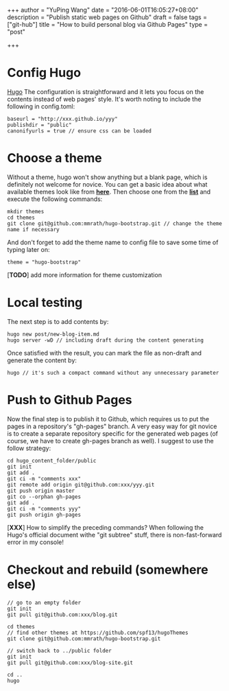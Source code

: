+++
author = "YuPing Wang"
date = "2016-06-01T16:05:27+08:00"
description = "Publish static web pages on Github"
draft = false
tags = ["git-hub"] 
title = "How to build personal blog via Github Pages"
type = "post"

+++

# Config Hugo
[Hugo](https://gohugo.io/) 
The configuration is straightforward and it lets you focus on the contents instead of web pages' style. It's worth noting to include the following in config.toml:
```
baseurl = "http://xxx.github.io/yyy"
publishdir = "public"
canonifyurls = true // ensure css can be loaded
```

# Choose a theme
Without a theme, hugo won't show anything but a blank page, which is definitely not welcome for novice. You can get a basic idea about what available themes look like from [**here**](http://themes.gohugo.io/). Then choose one from the [**list**](https://github.com/spf13/hugoThemes) and execute the following commands:
```
mkdir themes
cd themes
git clone git@github.com:mmrath/hugo-bootstrap.git // change the theme name if necessary
```
And don't forget to add the theme name to config file to save some time of typing later on:
```
theme = "hugo-bootstrap"
```
[**TODO**] add more information for theme customization

# Local testing
The next step is to add contents by:
```
hugo new post/new-blog-item.md
hugo server -wD // including draft during the content generating
```
Once satisfied with the result, you can mark the file as non-draft and generate the content by:
```
hugo // it's such a compact command without any unnecessary parameter
```

# Push to Github Pages 
Now the final step is to publish it to Github, which requires us to put the pages in a repository's "gh-pages" branch. A very easy way for git novice is to create a separate repository specific for the generated web pages (of course, we have to create gh-pages branch as well). I suggest to use the follow strategy:
```
cd hugo_content_folder/public
git init
git add .
git ci -m "comments xxx"
git remote add origin git@github.com:xxx/yyy.git
git push origin master
git co --orphan gh-pages
git add .
git ci -m "comments yyy"
git push origin gh-pages
``` 
[**XXX**] How to simplify the preceding commands? When following the Hugo's official document withe "git subtree" stuff, there is non-fast-forward error in my console!

# Checkout and rebuild (somewhere else)
```
// go to an empty folder
git init
git pull git@github.com:xxx/blog.git

cd themes
// find other themes at https://github.com/spf13/hugoThemes
git clone git@github.com:mmrath/hugo-bootstrap.git

// switch back to ../public folder
git init
git pull git@github.com:xxx/blog-site.git

cd ..
hugo
```

